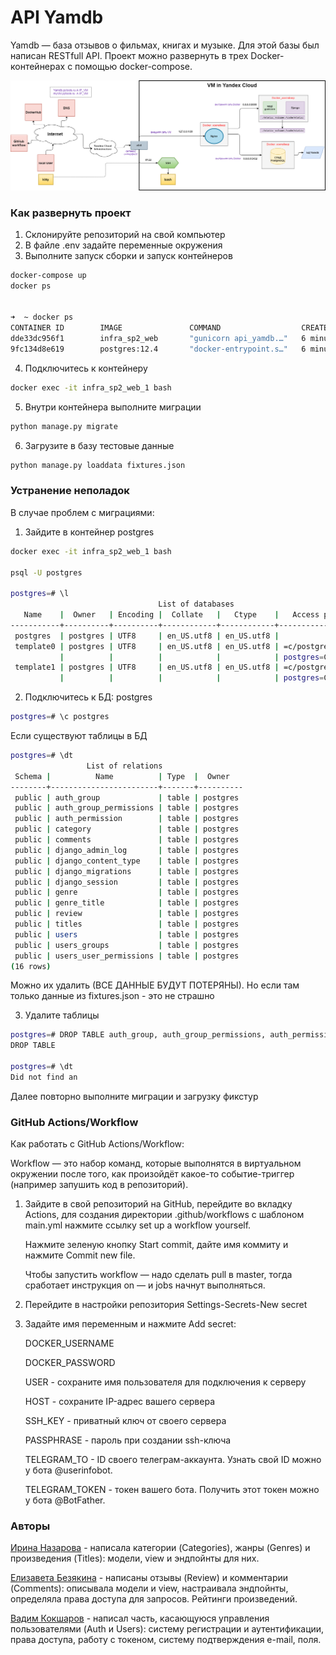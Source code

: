 # API Yamdb

Yamdb — база отзывов о фильмах, книгах и музыке. Для этой базы был написан RESTfull API. Проект можно развернуть в трех Docker-контейнерах с помощью docker-compose.

![](img/VM_Yamdb.png)

### Как развернуть проект

1. Склонируйте репозиторий на свой компьютер
2. В файле .env задайте переменные окружения
3. Выполните запуск сборки и запуск контейнеров

```bash
docker-compose up
docker ps 


➜  ~ docker ps
CONTAINER ID        IMAGE               COMMAND                  CREATED             STATUS              PORTS                    NAMES
dde33dc956f1        infra_sp2_web       "gunicorn api_yamdb.…"   6 minutes ago       Up 6 minutes        0.0.0.0:8000->8000/tcp   infra_sp2_web_1
9fc134d8e619        postgres:12.4       "docker-entrypoint.s…"   6 minutes ago       Up 6 minutes        5432/tcp                 infra_sp2_db_1
```


4. Подключитесь к контейнеру

```bash
docker exec -it infra_sp2_web_1 bash
```

5. Внутри контейнера выполните миграции

```bash
python manage.py migrate
```

6. Загрузите в базу тестовые данные

```bash
python manage.py loaddata fixtures.json
```

### Устранение неполадок 

В случае проблем с миграциями:

1. Зайдите в контейнер postgres

```bash
docker exec -it infra_sp2_web_1 bash

psql -U postgres

postgres=# \l
                                 List of databases
   Name    |  Owner   | Encoding |  Collate   |   Ctype    |   Access privileges
-----------+----------+----------+------------+------------+-----------------------
 postgres  | postgres | UTF8     | en_US.utf8 | en_US.utf8 |
 template0 | postgres | UTF8     | en_US.utf8 | en_US.utf8 | =c/postgres          +
           |          |          |            |            | postgres=CTc/postgres
 template1 | postgres | UTF8     | en_US.utf8 | en_US.utf8 | =c/postgres          +
           |          |          |            |            | postgres=CTc/postgres
```

2. Подключитесь к БД: postgres

```bash
postgres=# \c postgres
```

Если существуют таблицы в БД

```bash
postgres=# \dt
                 List of relations
 Schema |          Name          | Type  |  Owner
--------+------------------------+-------+----------
 public | auth_group             | table | postgres
 public | auth_group_permissions | table | postgres
 public | auth_permission        | table | postgres
 public | category               | table | postgres
 public | comments               | table | postgres
 public | django_admin_log       | table | postgres
 public | django_content_type    | table | postgres
 public | django_migrations      | table | postgres
 public | django_session         | table | postgres
 public | genre                  | table | postgres
 public | genre_title            | table | postgres
 public | review                 | table | postgres
 public | titles                 | table | postgres
 public | users                  | table | postgres
 public | users_groups           | table | postgres
 public | users_user_permissions | table | postgres
(16 rows)

```

Можно их удалить (ВСЕ ДАННЫЕ БУДУТ ПОТЕРЯНЫ). Но если там только данные из fixtures.json - это не страшно

3. Удалите таблицы

```bash
postgres=# DROP TABLE auth_group, auth_group_permissions, auth_permission, category, comments, django_admin_log, django_content_type, django_migrations, django_migrations, django_session, genre, genre_title, review, titles, users, users_groups, users_user_permissions;
DROP TABLE

postgres=# \dt
Did not find an

```

Далее повторно выполните миграции и загрузку фикстур

### GitHub Actions/Workflow

Как работать с GitHub Actions/Workflow:

Workflow — это набор команд, которые выполнятся в виртуальном окружении после того, как произойдёт какое-то событие-триггер (например запушить код в репозиторий).
   
1. Зайдите в свой репозиторий на GitHub, перейдите во вкладку Actions, для 
   создания директории .github/workflows с шаблоном main.yml нажмите ссылку
   set up a workflow yourself.
   
   Нажмите зеленую кнопку Start commit, дайте имя коммиту и нажмите Commit new file.
   
   Чтобы запустить workflow — надо сделать pull в master, тогда сработает инструкция on — и jobs начнут выполняться.
   
2. Перейдите в настройки репозитория Settings-Secrets-New secret
   
3. Задайте имя переменным и нажмите Add secret:
   
    DOCKER_USERNAME
   
    DOCKER_PASSWORD
   
    USER - сохраните имя пользователя для подключения к серверу
   
    HOST - сохраните IP-адрес вашего сервера
    
    SSH_KEY - приватный ключ от своего сервера
   
    PASSPHRASE - пароль при создании ssh-ключа
   
    TELEGRAM_TO - ID своего телеграм-аккаунта. Узнать свой ID можно у бота @userinfobot.
   
    TELEGRAM_TOKEN - токен вашего бота. Получить этот токен можно у бота @BotFather.

### Авторы

[Ирина Назарова](https://github.com/Irina-Nazarova)  - написала категории (Categories), жанры (Genres) и произведения (Titles): модели, view и эндпойнты для них.


[Елизавета Безякина](https://github.com/bezyakina)  - написаны отзывы (Review) и комментарии (Comments): описывала модели и view, настраивала эндпойнты, определяла права доступа для запросов. Рейтинги произведений.


[Вадим Кокшаров](https://github.com/Vadim3x4)  - написал часть, касающуюся управления пользователями (Auth и Users): систему регистрации и аутентификации, права доступа, работу с токеном, систему подтверждения e-mail, поля.